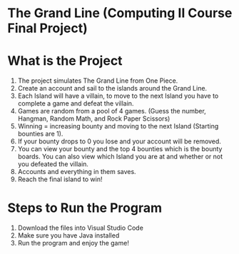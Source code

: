 # The Grand Line (Computing II Course Final Project)

# What is the Project
  1. The project simulates The Grand Line from One Piece.
  2. Create an account and sail to the islands around the Grand Line.
  3. Each Island will have a villain, to move to the next Island you have to complete a game and defeat the villain.
  4. Games are random from a pool of 4 games. (Guess the number, Hangman, Random Math, and Rock Paper Scissors)
  5. Winning = increasing bounty and moving to the next Island (Starting bounties are 1).
  6. If your bounty drops to 0 you lose and your account will be removed.
  7. You can view your bounty and the top 4 bounties which is the bounty boards. You can also view which Island you are at and whether or not you defeated the villain.
  8. Accounts and everything in them saves. 
  8. Reach the final island to win!

# Steps to Run the Program
  1. Download the files into Visual Studio Code
  2. Make sure you have Java installed
  3. Run the program and enjoy the game!
